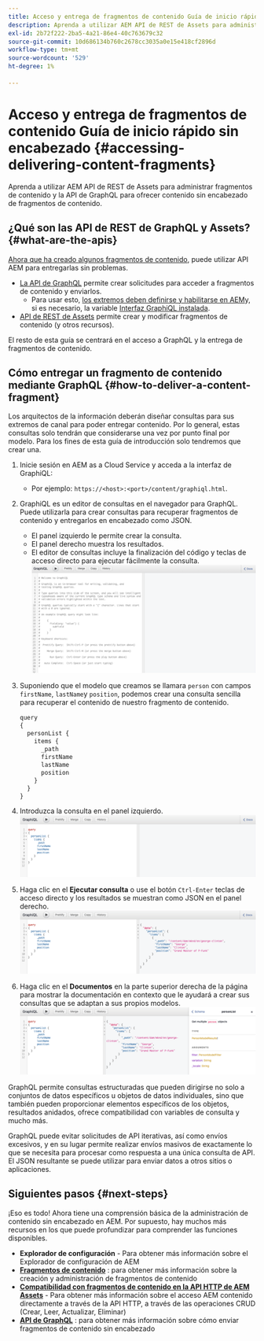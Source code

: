 ```yaml
---
title: Acceso y entrega de fragmentos de contenido Guía de inicio rápido sin encabezado
description: Aprenda a utilizar AEM API de REST de Assets para administrar fragmentos de contenido y la API de GraphQL para ofrecer contenido sin encabezado de fragmentos de contenido.
exl-id: 2b72f222-2ba5-4a21-86e4-40c763679c32
source-git-commit: 10d686134b760c2678cc3035a0e15e418cf2896d
workflow-type: tm+mt
source-wordcount: '529'
ht-degree: 1%

---
```


# Acceso y entrega de fragmentos de contenido Guía de inicio rápido sin encabezado {#accessing-delivering-content-fragments}

Aprenda a utilizar AEM API de REST de Assets para administrar fragmentos de contenido y la API de GraphQL para ofrecer contenido sin encabezado de fragmentos de contenido.

## ¿Qué son las API de REST de GraphQL y Assets? {#what-are-the-apis}

[Ahora que ha creado algunos fragmentos de contenido,](create-content-fragment.md) puede utilizar API AEM para entregarlas sin problemas.

* [La API de GraphQL](/help/assets/content-fragments/graphql-api-content-fragments.md) permite crear solicitudes para acceder a fragmentos de contenido y enviarlos.
   * Para usar esto, [los extremos deben definirse y habilitarse en AEM](/help/assets/content-fragments/graphql-api-content-fragments.md#enabling-graphql-endpoint)y, si es necesario, la variable [Interfaz GraphiQL instalada](/help/assets/content-fragments/graphql-api-content-fragments.md#installing-graphiql-interface).
* [API de REST de Assets](/help/assets/content-fragments/assets-api-content-fragments.md) permite crear y modificar fragmentos de contenido (y otros recursos).

El resto de esta guía se centrará en el acceso a GraphQL y la entrega de fragmentos de contenido.

## Cómo entregar un fragmento de contenido mediante GraphQL {#how-to-deliver-a-content-fragment}

Los arquitectos de la información deberán diseñar consultas para sus extremos de canal para poder entregar contenido. Por lo general, estas consultas solo tendrán que considerarse una vez por punto final por modelo. Para los fines de esta guía de introducción solo tendremos que crear una.

1. Inicie sesión en AEM as a Cloud Service y acceda a la interfaz de GraphiQL:
   * Por ejemplo: `https://<host>:<port>/content/graphiql.html`.

1. GraphiQL es un editor de consultas en el navegador para GraphQL. Puede utilizarla para crear consultas para recuperar fragmentos de contenido y entregarlos en encabezado como JSON.
   * El panel izquierdo le permite crear la consulta.
   * El panel derecho muestra los resultados.
   * El editor de consultas incluye la finalización del código y teclas de acceso directo para ejecutar fácilmente la consulta.
      ![Editor de GraphiQL](../assets/graphiql.png)

1. Suponiendo que el modelo que creamos se llamara `person` con campos `firstName`, `lastName`y `position`, podemos crear una consulta sencilla para recuperar el contenido de nuestro fragmento de contenido.

   ```text
   query 
   {
     personList {
       items {
         _path
         firstName
         lastName
         position
       }
     }
   }
   ```

1. Introduzca la consulta en el panel izquierdo.
   ![Consulta de GraphiQL](../assets/graphiql-query.png)

1. Haga clic en el **Ejecutar consulta** o use el botón `Ctrl-Enter` teclas de acceso directo y los resultados se muestran como JSON en el panel derecho.
   ![Resultados de GraphiQL](../assets/graphiql-results.png)

1. Haga clic en el **Documentos** en la parte superior derecha de la página para mostrar la documentación en contexto que le ayudará a crear sus consultas que se adaptan a sus propios modelos.
   ![Documentación de GraphiQL](../assets/graphiql-documentation.png)

GraphQL permite consultas estructuradas que pueden dirigirse no solo a conjuntos de datos específicos u objetos de datos individuales, sino que también pueden proporcionar elementos específicos de los objetos, resultados anidados, ofrece compatibilidad con variables de consulta y mucho más.

GraphQL puede evitar solicitudes de API iterativas, así como envíos excesivos, y en su lugar permite realizar envíos masivos de exactamente lo que se necesita para procesar como respuesta a una única consulta de API. El JSON resultante se puede utilizar para enviar datos a otros sitios o aplicaciones.

## Siguientes pasos {#next-steps}

¡Eso es todo! Ahora tiene una comprensión básica de la administración de contenido sin encabezado en AEM. Por supuesto, hay muchos más recursos en los que puede profundizar para comprender las funciones disponibles.

* **Explorador de configuración** - Para obtener más información sobre el Explorador de configuración de AEM
* **[Fragmentos de contenido](/help/assets/content-fragments/content-fragments.md)** : para obtener más información sobre la creación y administración de fragmentos de contenido
* **[Compatibilidad con fragmentos de contenido en la API HTTP de AEM Assets](/help/assets/content-fragments/assets-api-content-fragments.md)** - Para obtener más información sobre el acceso AEM contenido directamente a través de la API HTTP, a través de las operaciones CRUD (Crear, Leer, Actualizar, Eliminar)
* **[API de GraphQL](/help/assets/content-fragments/graphql-api-content-fragments.md)** : para obtener más información sobre cómo enviar fragmentos de contenido sin encabezado
